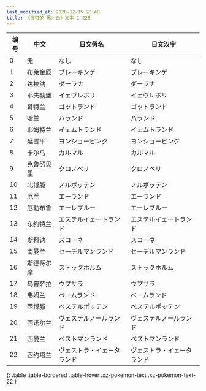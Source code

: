 ```yaml
---
last_modified_at: 2020-12-15 22:48
title: 《宝可梦 黑／白》文本 1-228
---
```

| 编号 | 中文 | 日文假名 | 日文汉字 |
| ---- | ---- | ---- | --- |
| 0 | 无 | なし | なし |
| 1 | 布莱金厄 | ブレーキンゲ | ブレーキンゲ |
| 2 | 达拉纳 | ダーラナ | ダーラナ |
| 3 | 耶夫勒堡 | イェヴレボリ | イェヴレボリ |
| 4 | 哥特兰 | ゴットランド | ゴットランド |
| 5 | 哈兰 | ハランド | ハランド |
| 6 | 耶姆特兰 | イェムトランド | イェムトランド |
| 7 | 延雪平 | ヨンショーピング | ヨンショーピング |
| 8 | 卡尔马 | カルマル | カルマル |
| 9 | 克鲁努贝里 | クロノベリ | クロノベリ |
| 10 | 北博滕 | ノルボッテン | ノルボッテン |
| 11 | 厄兰 | エーランド | エーランド |
| 12 | 厄勒布鲁 | エーレブルー | エーレブルー |
| 13 | 东约特兰 | エステルイェートランド | エステルイェートランド |
| 14 | 斯科讷 | スコーネ | スコーネ |
| 15 | 南曼兰 | セーデルマンランド | セーデルマンランド |
| 16 | 斯德哥尔摩 | ストックホルム | ストックホルム |
| 17 | 乌普萨拉 | ウプサラ | ウプサラ |
| 18 | 韦姆兰 | ベームランド | ベームランド |
| 19 | 西博滕 | ベステルポッテン | ベステルポッテン |
| 20 | 西诺尔兰 | ヴェステルノールランド | ヴェステルノールランド |
| 21 | 西曼兰 | ベストマンランド | ベストマンランド |
| 22 | 西约塔兰 | ヴェストラ・イェータランド | ヴェストラ・イェータランド |
{: .table .table-bordered .table-hover .xz-pokemon-text .xz-pokemon-text-22 }